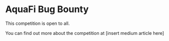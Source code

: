 # AquaFi Bug Bounty

This competition is open to all.

You can find out more about the competition at [insert medium article here]
